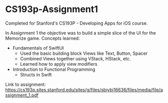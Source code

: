 # CS193p-Assignment1

Completed for Stanford's CS193P - Developing Apps for iOS course.

In Assignment 1 the objective was to build a simple slice of the UI for the Memorize game.
Concepts learned:
- Fundamentals of SwiftUI
    - Used the basic building block Views like Text, Button, Spacer
    - Combined Views together using VStack, HStack, etc.
    - Learned how to apply view modifiers
- Introduction to Functional Programming
    - Structs in Swift

Link to assignment: https://cs193p.sites.stanford.edu/sites/g/files/sbiybj16636/files/media/file/assignment_1.pdf
